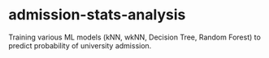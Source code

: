 # admission-stats-analysis
Training various ML models (kNN, wkNN, Decision Tree, Random Forest) to predict probability of university admission.
